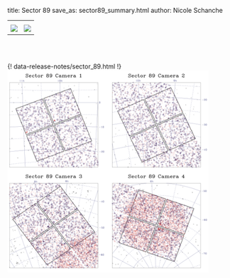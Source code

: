 title: Sector 89
save_as: sector89_summary.html
author: Nicole Schanche


<table>
  <tr>
    <th colspan="2" ></th>
  </tr>
  <tr>
    <td width="50%" style = "text-align: center;">
          <img class="img-responsive" style="max-width:100%;" src="images/sector-plots/tess_galactic_sector_089.png"> 
    </td>
    <td width="50%" style = "text-align: center;">
          <img class="img-responsive" style="max-width:100%;" src="images/sector-plots/tess_icrs_sector_089.png">
    </td>
  </tr>
</table>
<br></br>


{! data-release-notes/sector_89.html !}
<img class="img-responsive" style="max-width:90%;" src="images/sector-plots/sector-plots.089.jpeg">